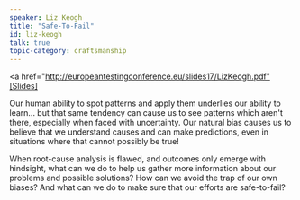 ```yaml
---
speaker: Liz Keogh
title: "Safe-To-Fail"
id: liz-keogh
talk: true
topic-category: craftsmanship
---
```

<a href="http://europeantestingconference.eu/slides17/LizKeogh.pdf"[Slides]</a>


Our human ability to spot patterns and apply them underlies our ability to learn... but that same tendency can cause us to see patterns which aren't there, especially when faced with uncertainty. Our natural bias causes us to believe that we understand causes and can make predictions, even in situations where that cannot possibly be true!

When root-cause analysis is flawed, and outcomes only emerge with hindsight, what can we do to help us gather more information about our problems and possible solutions? How can we avoid the trap of our own biases? And what can we do to make sure that our efforts are safe-to-fail?
